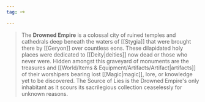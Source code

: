 ```yaml
---
tag: 🗝️

---
```

> The **Drowned Empire** is a colossal city of ruined temples and cathedrals deep beneath the waters of [[Stygia]] that were brought there by [[Geryon]] over countless eons. These dilapidated holy places were dedicated to [[Deity|deities]] now dead or those who never were. Hidden amongst this graveyard of monuments are the treasures and [[World/Items & Equipment/Artifacts/Artifact|artifacts]] of their worshipers bearing lost [[Magic|magic]], lore, or knowledge yet to be discovered. The Source of Lies is the Drowned Empire's only inhabitant as it scours its sacrilegious collection ceaselessly for unknown reasons.








